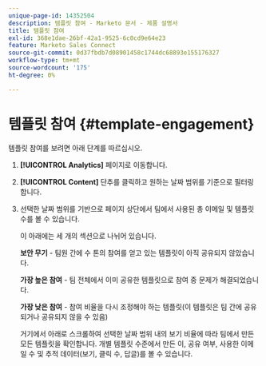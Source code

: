 ```yaml
---
unique-page-id: 14352504
description: 템플릿 참여 - Marketo 문서 - 제품 설명서
title: 템플릿 참여
exl-id: 368e1dae-26bf-42a1-9525-6c0cd9e64e23
feature: Marketo Sales Connect
source-git-commit: 0d37fbdb7d08901458c1744dc68893e155176327
workflow-type: tm+mt
source-wordcount: '175'
ht-degree: 0%

---
```


# 템플릿 참여 {#template-engagement}

템플릿 참여를 보려면 아래 단계를 따르십시오.

1. **[!UICONTROL Analytics]** 페이지로 이동합니다.

1. **[!UICONTROL Content]** 단추를 클릭하고 원하는 날짜 범위를 기준으로 필터링합니다.

1. 선택한 날짜 범위를 기반으로 페이지 상단에서 팀에서 사용된 총 이메일 및 템플릿 수를 볼 수 있습니다.

   이 아래에는 세 개의 섹션으로 나뉘어 있습니다.

   **보안 무기** - 팀원 간에 수 톤의 참여를 얻고 있는 템플릿이 아직 공유되지 않았습니다.

   **가장 높은 참여** - 팀 전체에서 이미 공유한 템플릿으로 참여 중 문제가 해결되었습니다.

   **가장 낮은 참여** - 참여 비율을 다시 조정해야 하는 템플릿(이 템플릿은 팀 간에 공유되거나 공유되지 않을 수 있음)

   거기에서 아래로 스크롤하여 선택한 날짜 범위 내의 보기 비율에 따라 팀에서 만든 모든 템플릿을 확인합니다. 개별 템플릿 수준에서 만든 이, 공유 여부, 사용한 이메일 수 및 추적 데이터(보기, 클릭 수, 답글)를 볼 수 있습니다.
